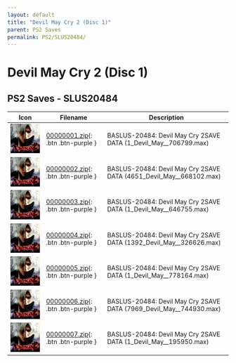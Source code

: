 ```yaml
---
layout: default
title: "Devil May Cry 2 (Disc 1)"
parent: PS2 Saves
permalink: PS2/SLUS20484/
---
```

# Devil May Cry 2 (Disc 1)

## PS2 Saves - SLUS20484

| Icon | Filename | Description |
|------|----------|-------------|
| ![Devil May Cry 2 (Disc 1)](icon0.png) | [00000001.zip](00000001.zip){: .btn .btn-purple } | BASLUS-20484: Devil May Cry 2SAVE DATA (1_Devil_May__706799.max) |
| ![Devil May Cry 2 (Disc 1)](icon0.png) | [00000002.zip](00000002.zip){: .btn .btn-purple } | BASLUS-20484: Devil May Cry 2SAVE DATA (4651_Devil_May__668102.max) |
| ![Devil May Cry 2 (Disc 1)](icon0.png) | [00000003.zip](00000003.zip){: .btn .btn-purple } | BASLUS-20484: Devil May Cry 2SAVE DATA (1_Devil_May__646755.max) |
| ![Devil May Cry 2 (Disc 1)](icon0.png) | [00000004.zip](00000004.zip){: .btn .btn-purple } | BASLUS-20484: Devil May Cry 2SAVE DATA (1392_Devil_May__326626.max) |
| ![Devil May Cry 2 (Disc 1)](icon0.png) | [00000005.zip](00000005.zip){: .btn .btn-purple } | BASLUS-20484: Devil May Cry 2SAVE DATA (1_Devil_May__778164.max) |
| ![Devil May Cry 2 (Disc 1)](icon0.png) | [00000006.zip](00000006.zip){: .btn .btn-purple } | BASLUS-20484: Devil May Cry 2SAVE DATA (7969_Devil_May__744930.max) |
| ![Devil May Cry 2 (Disc 1)](icon0.png) | [00000007.zip](00000007.zip){: .btn .btn-purple } | BASLUS-20484: Devil May Cry 2SAVE DATA (1_Devil_May__195950.max) |
